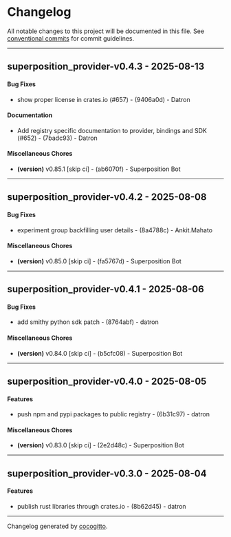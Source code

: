 # Changelog
All notable changes to this project will be documented in this file. See [conventional commits](https://www.conventionalcommits.org/) for commit guidelines.

- - -
## superposition_provider-v0.4.3 - 2025-08-13
#### Bug Fixes
- show proper license in crates.io (#657) - (9406a0d) - Datron
#### Documentation
- Add registry specific documentation to provider, bindings and SDK (#652) - (7badc93) - Datron
#### Miscellaneous Chores
- **(version)** v0.85.1 [skip ci] - (ab6070f) - Superposition Bot

- - -

## superposition_provider-v0.4.2 - 2025-08-08
#### Bug Fixes
- experiment group backfilling user details - (8a4788c) - Ankit.Mahato
#### Miscellaneous Chores
- **(version)** v0.85.0 [skip ci] - (fa5767d) - Superposition Bot

- - -

## superposition_provider-v0.4.1 - 2025-08-06
#### Bug Fixes
- add smithy python sdk patch - (8764abf) - datron
#### Miscellaneous Chores
- **(version)** v0.84.0 [skip ci] - (b5cfc08) - Superposition Bot

- - -

## superposition_provider-v0.4.0 - 2025-08-05
#### Features
- push npm and pypi packages to public registry - (6b31c97) - datron
#### Miscellaneous Chores
- **(version)** v0.83.0 [skip ci] - (2e2d48c) - Superposition Bot

- - -

## superposition_provider-v0.3.0 - 2025-08-04
#### Features
- publish rust libraries through crates.io - (8b62d45) - datron

- - -

Changelog generated by [cocogitto](https://github.com/cocogitto/cocogitto).